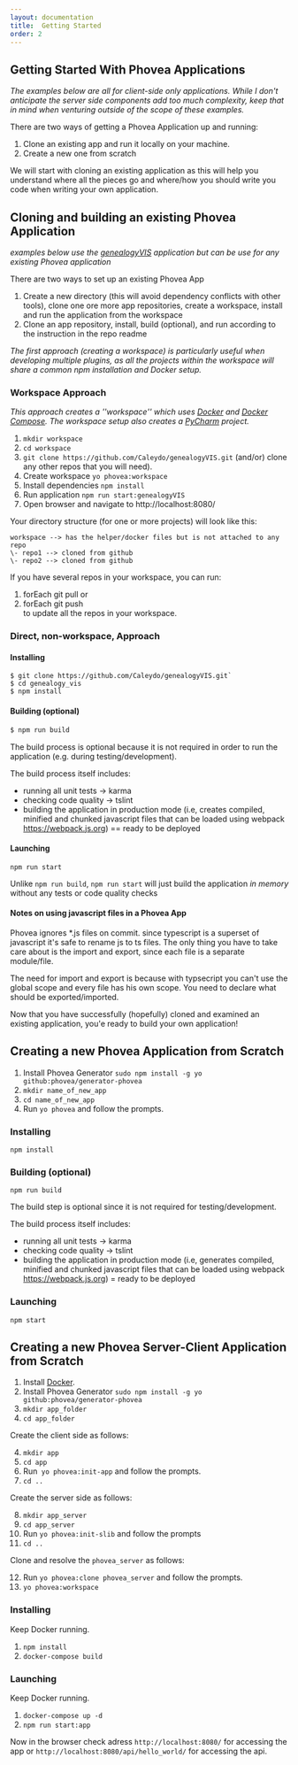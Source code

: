 ```yaml
---
layout: documentation
title:  Getting Started
order: 2
---
```


## Getting Started With Phovea Applications

*The examples below are all for client-side only applications. While I don't anticipate the server side components add too much complexity, keep that in mind when venturing outside of the scope of these examples.*

There are two ways of getting a Phovea Application up and running:

 1. Clone an existing app and run it locally on your machine.
 2. Create a new one from scratch

We will start with cloning an existing application as this will help you understand where all the pieces go and where/how you should write you code when writing your own application.

## Cloning and building an existing Phovea Application

*examples below use the [genealogyVIS](https://github.com/Caleydo/genealogyVIS/) application but can be use for any existing Phovea application*

There are two ways to set up an existing Phovea App

 1. Create a new directory (this will avoid dependency conflicts with other tools), clone  one ore more app repositories, create a workspace, install and run the application from the workspace 
 2. Clone an app repository, install, build (optional), and run according to the instruction in the repo readme 

*The first approach (creating a workspace) is particularly useful when developing multiple plugins, as all the projects within the workspace will share a common npm installation and Docker setup.* 

### Workspace Approach 
*This approach creates a ''workspace'' which uses [Docker](https://www.docker.com/) and [Docker Compose](https://docs.docker.com/compose/). The workspace setup also creates a [PyCharm](https://www.jetbrains.com/pycharm/) project.* 

 1. `mkdir workspace`
 2. `cd workspace`
 3. `git clone https://github.com/Caleydo/genealogyVIS.git` (and/or) clone any other repos that you will need). 
 4. Create workspace `yo phovea:workspace`
 5. Install dependencies `npm install`
 6. Run application `npm run start:genealogyVIS`
 7. Open browser and navigate to http://localhost:8080/

Your directory structure (for one or more projects) will look like this:

```
workspace --> has the helper/docker files but is not attached to any repo
\- repo1 --> cloned from github
\- repo2 --> cloned from github
```

If you have several repos in your workspace, you can run: 
1. forEach git pull or 
2. forEach git push  
to update all the repos in your workspace. 

### Direct, non-workspace, Approach 


#### Installing 

```
$ git clone https://github.com/Caleydo/genealogyVIS.git`
$ cd genealogy_vis
$ npm install
```

#### Building (optional)
```bash
$ npm run build
```

The build process is optional because it is not required in order to run the application (e.g. during testing/development). 


The build process itself includes:
* running all unit tests -> karma
* checking code quality -> tslint
* building the application in production mode (i.e, creates compiled, minified and chunked javascript files that can be loaded using webpack https://webpack.js.org)  == ready to be deployed


#### Launching
`npm run start`

Unlike `npm run build`, `npm run start` will just build the application *in memory* without any tests or code quality checks


#### Notes on using javascript files in a Phovea App

Phovea ignores *.js files on commit. since typescript is a superset of javascript it's safe to rename js to ts files. The only thing you have to take care about is the import and export, since each file is a separate module/file.

The need for import and export is because with typsecript you can't use the global scope and every file has his own scope. You need to declare what should be exported/imported.

Now that you have successfully (hopefully) cloned and examined an existing application, you'e ready to build your own application!

## Creating a new Phovea Application from Scratch

 1. Install Phovea Generator `sudo npm install -g yo github:phovea/generator-phovea`
 2. `mkdir name_of_new_app`
 3. `cd name_of_new_app`
 4. Run `yo phovea` and follow the prompts. 

### Installing

`npm install`

### Building (optional)
`npm run build`

The build step is optional since it is not required for testing/development. 

The build process itself includes:
 * running all unit tests -> karma
 * checking code quality -> tslint
 * building the application in production mode (i.e, generates compiled, minified and chunked javascript files that can be loaded using webpack https://webpack.js.org) = ready to be deployed


### Launching

`npm start`

## Creating a new Phovea Server-Client Application from Scratch

 1. Install [Docker](https://www.docker.com/).
 2. Install Phovea Generator `sudo npm install -g yo github:phovea/generator-phovea`
 2. `mkdir app_folder`
 3. `cd app_folder`
 
Create the client side as follows:

4. `mkdir app`
5. `cd app`
6. Run` yo phovea:init-app` and follow the prompts. 
7. `cd ..`

Create the server side as follows:

8. `mkdir app_server`
9. `cd app_server`
10. Run `yo phovea:init-slib` and follow the prompts
11. `cd ..`

Clone and resolve the `phovea_server` as follows:

12. Run `yo phovea:clone phovea_server` and follow the prompts.
13. `yo phovea:workspace`

### Installing

Keep Docker running.

1. `npm install`
2. `docker-compose build`

### Launching

Keep Docker running.

1. `docker-compose up -d`
2. `npm run start:app`

Now in the browser check adress `http://localhost:8080/` for accessing the app or `http://localhost:8080/api/hello_world/` for accessing the api.







